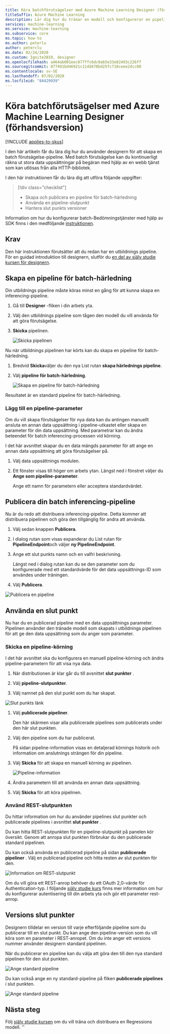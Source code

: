 ```yaml
---
title: Köra batchförutsägelser med Azure Machine Learning Designer (förhandsversion)
titleSuffix: Azure Machine Learning
description: Lär dig hur du tränar en modell och konfigurerar en pipeline för batch förutsägelse med hjälp av designern. Distribuera pipelinen som en parametriserad webb tjänst, som kan utlösas från alla HTTP-bibliotek.
services: machine-learning
ms.service: machine-learning
ms.subservice: core
ms.topic: how-to
ms.author: peterlu
author: peterclu
ms.date: 02/24/2020
ms.custom: Ignite2019, designer
ms.openlocfilehash: a464ab001eec877ffc6dc0ab5e33e82493c226ff
ms.sourcegitcommit: 877491bd46921c11dd478bd25fc718ceee2dcc08
ms.contentlocale: sv-SE
ms.lasthandoff: 07/02/2020
ms.locfileid: "84429939"
---
```

# <a name="run-batch-predictions-using-azure-machine-learning-designer-preview"></a>Köra batchförutsägelser med Azure Machine Learning Designer (förhandsversion)
[!INCLUDE [applies-to-skus](../../includes/aml-applies-to-enterprise-sku.md)]

I den här artikeln får du lära dig hur du använder designern för att skapa en batch förutsägelse-pipeline. Med batch förutsägelse kan du kontinuerligt räkna ut stora data uppsättningar på begäran med hjälp av en webb tjänst som kan utlösas från alla HTTP-bibliotek.

I den här instruktionen får du lära dig att utföra följande uppgifter:

> [!div class="checklist"]
> * Skapa och publicera en pipeline för batch-härledning
> * Använda en pipeline-slutpunkt
> * Hantera slut punkts versioner

Information om hur du konfigurerar batch-Bedömningstjänster med hjälp av SDK finns i den medföljande [instruktionen](how-to-run-batch-predictions.md).

## <a name="prerequisites"></a>Krav

Den här instruktionen förutsätter att du redan har en utbildnings pipeline. För en guidad introduktion till designern, slutför du [en del av själv studie kursen för designern](tutorial-designer-automobile-price-train-score.md). 

## <a name="create-a-batch-inference-pipeline"></a>Skapa en pipeline för batch-härledning

Din utbildnings pipeline måste köras minst en gång för att kunna skapa en inferencing-pipeline.

1. Gå till **Designer** -fliken i din arbets yta.

1. Välj den utbildnings pipeline som tågen den modell du vill använda för att göra förutsägelse.

1. **Skicka** pipelinen.

    ![Skicka pipelinen](./media/how-to-run-batch-predictions-designer/run-training-pipeline.png)

Nu när utbildnings pipelinen har körts kan du skapa en pipeline för batch-härledning.

1. Bredvid **Skicka**väljer du den nya List rutan **skapa härlednings pipeline**.

1. Välj **pipeline för batch-härledning**.

    ![Skapa en pipeline för batch-härledning](./media/how-to-run-batch-predictions-designer/create-batch-inference.png)
    
Resultatet är en standard pipeline för batch-härledning. 

### <a name="add-a-pipeline-parameter"></a>Lägg till en pipeline-parameter

Om du vill skapa förutsägelser för nya data kan du antingen manuellt ansluta en annan data uppsättning i pipeline-utkastet eller skapa en parameter för din data uppsättning. Med parametrar kan du ändra beteendet för batch inferencing-processen vid körning.

I det här avsnittet skapar du en data mängds parameter för att ange en annan data uppsättning att göra förutsägelser på.

1. Välj data uppsättnings modulen.

1. Ett fönster visas till höger om arbets ytan. Längst ned i fönstret väljer du **Ange som pipeline-parameter**.
   
    Ange ett namn för parametern eller acceptera standardvärdet.

## <a name="publish-your-batch-inferencing-pipeline"></a>Publicera din batch inferencing-pipeline

Nu är du redo att distribuera inferencing-pipeline. Detta kommer att distribuera pipelinen och göra den tillgänglig för andra att använda.

1. Välj sedan knappen **Publicera**.

1. I dialog rutan som visas expanderar du List rutan för **PipelineEndpoint**och väljer **ny PipelineEndpoint**.

1. Ange ett slut punkts namn och en valfri beskrivning.

    Längst ned i dialog rutan kan du se den parameter som du konfigurerade med ett standardvärde för det data uppsättnings-ID som användes under träningen.

1. Välj **Publicera**.

![Publicera en pipeline](./media/how-to-run-batch-predictions-designer/publish-inference-pipeline.png)


## <a name="consume-an-endpoint"></a>Använda en slut punkt

Nu har du en publicerad pipeline med en data uppsättnings parameter. Pipelinen använder den tränade modell som skapats i utbildnings pipelinen för att ge den data uppsättning som du anger som parameter.

### <a name="submit-a-pipeline-run"></a>Skicka en pipeline-körning 

I det här avsnittet ska du konfigurera en manuell pipeline-körning och ändra pipeline-parametern för att visa nya data. 

1. När distributionen är klar går du till avsnittet **slut punkter** .

1. Välj **pipeline-slutpunkter**.

1. Välj namnet på den slut punkt som du har skapat.

![Slut punkts länk](./media/how-to-run-batch-predictions-designer/manage-endpoints.png)

1. Välj **publicerade pipeliner**.

    Den här skärmen visar alla publicerade pipelines som publicerats under den här slut punkten.

1. Välj den pipeline som du har publicerat.

    På sidan pipeline-information visas en detaljerad körnings historik och information om anslutnings strängen för din pipeline. 
    
1. Välj **Skicka** för att skapa en manuell körning av pipelinen.

    ![Pipeline-information](./media/how-to-run-batch-predictions-designer/submit-manual-run.png)
    
1. Ändra parametern till att använda en annan data uppsättning.
    
1. Välj **Skicka** för att köra pipelinen.

### <a name="use-the-rest-endpoint"></a>Använd REST-slutpunkten

Du hittar information om hur du använder pipelines slut punkter och publicerade pipelines i avsnittet **slut punkter** .

Du kan hitta REST-slutpunkten för en pipeline-slutpunkt på panelen kör översikt. Genom att anropa slut punkten förbrukar du den publicerade standard pipelinen.

Du kan också använda en publicerad pipeline på sidan **publicerade pipeliner** . Välj en publicerad pipeline och hitta resten av slut punkten för den. 

![Information om REST-slutpunkt](./media/how-to-run-batch-predictions-designer/rest-endpoint-details.png)

Om du vill göra ett REST-anrop behöver du ett OAuth 2,0-värde för Authentication-typ. I följande [själv studie kurs](tutorial-pipeline-batch-scoring-classification.md#publish-and-run-from-a-rest-endpoint) finns mer information om hur du konfigurerar autentisering till din arbets yta och gör ett parameter rest-anrop.

## <a name="versioning-endpoints"></a>Versions slut punkter

Designern tilldelar en version till varje efterföljande pipeline som du publicerar till en slut punkt. Du kan ange den pipeline-version som du vill köra som en parameter i REST-anropet. Om du inte anger ett versions nummer använder designern standard pipelinen.

När du publicerar en pipeline kan du välja att göra den till den nya standard pipelinen för den slut punkten.

![Ange standard pipeline](./media/how-to-run-batch-predictions-designer/set-default-pipeline.png)

Du kan också ange en ny standard-pipeline på fliken **publicerade pipelines** i slut punkten.

![Ange standard pipeline](./media/how-to-run-batch-predictions-designer/set-new-default-pipeline.png)

## <a name="next-steps"></a>Nästa steg

Följ [själv studie kursen](tutorial-designer-automobile-price-train-score.md) om du vill träna och distribuera en Regressions modell.
''